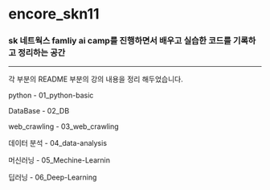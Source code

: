 # encore_skn11

### **sk 네트웍스 famliy ai camp를 진행하면서 배우고 실습한 코드를 기록하고 정리하는 공간**

---
각 부분의 README 부분의 강의 내용을 정리 해두었습니다. 

python - 01_python-basic

DataBase - 02_DB

web_crawling - 03_web_crawling

데이터 분석 - 04_data-analysis

머신러닝 - 05_Mechine-Learnin

딥러닝 - 06_Deep-Learning